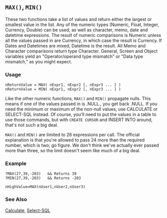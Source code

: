 ## `MAX()`, `MIN()`

These two functions take a list of values and return either the largest or smallest value in the list. Any of the numeric types (Numeric, Float, Integer, Currency, Double) can be used, as well as character, memo, date and datetime expressions. The result of numeric comparisons is Numeric unless all the values passed in are Currency, in which case the result is Currency. If Dates and Datetimes are mixed, Datetime is the result. All Memo and Character comparisons return type Character. General, Screen and Object variables yield an "Operator/operand type mismatch" or "Data type mismatch," as you might expect.

### Usage

```foxpro
nReturnValue = MAX( nExpr1, nExpr2 [, nExpr3 ... ] )
nReturnValue = MIN( nExpr1, nExpr2 [, nExpr3 ... ] )
```

Like the other numeric functions, `MAX()` and `MIN()` propagate nulls. This means if one of the values passed in is .NULL., you get back .NULL. If you need the minimum or maximum of the non-null values, use CALCULATE or SELECT-SQL instead. Of course, you'll need to put the values in a table to use those commands, but with `CREATE CURSOR` and INSERT INTO around, that's not such a big deal.

`MAX()` and `MIN()` are limited to 26 expressions per call. The official explanation is that you're allowed to pass 24 more than the required number, which is two; go figure. We don't think we've actually ever passed more than three, so the limit doesn't seem like much of a big deal.

### Example

```foxpro
?MAX(27,39,-203)   && Returns 39
?MIN(27,39,-203)   && Returns -203

nHighValue=MAX(nUser1,nUser2,nUser3)
```
### See Also

[Calculate](s4g061.md), [Select-SQL](s4g088.md)